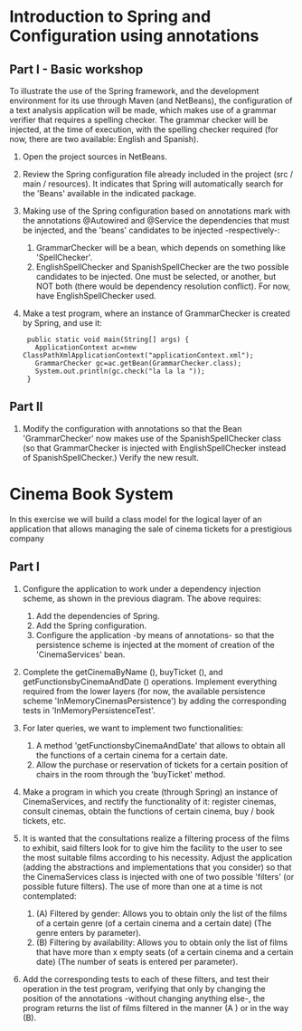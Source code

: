 # Introduction to Spring and Configuration using annotations

## Part I - Basic workshop 

To illustrate the use of the Spring framework, and the development environment for its use through Maven (and NetBeans), the configuration of a text analysis application will be made, which makes use of a grammar verifier that requires a spelling checker. The grammar checker will be injected, at the time of execution, with the spelling checker required (for now, there are two available: English and Spanish).

1. Open the project sources in NetBeans.

2. Review the Spring configuration file already included in the project (src / main / resources). It indicates that Spring will automatically search for the 'Beans' available in the indicated package.

3. Making use of the Spring configuration based on annotations mark with the annotations @Autowired and @Service the dependencies that must be injected, and the 'beans' candidates to be injected -respectively-:

    1. GrammarChecker will be a bean, which depends on something like 'SpellChecker'.
    2. EnglishSpellChecker and SpanishSpellChecker are the two possible candidates to be injected. One must be selected, or another, but NOT both (there would be dependency resolution conflict). For now, have EnglishSpellChecker used. 

4. Make a test program, where an instance of GrammarChecker is created by Spring, and use it:

        public static void main(String[] args) {
          ApplicationContext ac=new ClassPathXmlApplicationContext("applicationContext.xml");
          GrammarChecker gc=ac.getBean(GrammarChecker.class);
          System.out.println(gc.check("la la la "));
        }
## Part II

1. Modify the configuration with annotations so that the Bean 'GrammarChecker' now makes use of the SpanishSpellChecker class (so that GrammarChecker is injected with EnglishSpellChecker instead of SpanishSpellChecker.) Verify the new result.

# Cinema Book System

In this exercise we will build a class model for the logical layer of an application that allows managing the sale of cinema tickets for a prestigious company

## Part I

1. Configure the application to work under a dependency injection scheme, as shown in the previous diagram. The above requires:

    1. Add the dependencies of Spring. 
    2. Add the Spring configuration. 
    3. Configure the application -by means of annotations- so that the persistence scheme is injected at the moment of creation of the 'CinemaServices' bean. 

2. Complete the getCinemaByName (), buyTicket (), and getFunctionsbyCinemaAndDate () operations. Implement everything required from the lower layers (for now, the available persistence scheme 'InMemoryCinemasPersistence') by adding the corresponding tests in 'InMemoryPersistenceTest'.

3. For later queries, we want to implement two functionalities:

    1. A method 'getFunctionsbyCinemaAndDate' that allows to obtain all the functions of a certain cinema for a certain date. 
    2. Allow the purchase or reservation of tickets for a certain position of chairs in the room through the 'buyTicket' method. 

4. Make a program in which you create (through Spring) an instance of CinemaServices, and rectify the functionality of it: register cinemas, consult cinemas, obtain the functions of certain cinema, buy / book tickets, etc.

5. It is wanted that the consultations realize a filtering process of the films to exhibit, said filters look for to give him the facility to the user to see the most suitable films according to his necessity. Adjust the application (adding the abstractions and implementations that you consider) so that the CinemaServices class is injected with one of two possible 'filters' (or possible future filters). The use of more than one at a time is not contemplated:
    1. (A) Filtered by gender: Allows you to obtain only the list of the films of a certain genre (of a certain cinema and a certain date) (The genre enters by parameter). 
    2. (B) Filtering by availability: Allows you to obtain only the list of films that have more than x empty seats (of a certain cinema and a certain date) (The number of seats is entered per parameter).

6. Add the corresponding tests to each of these filters, and test their operation in the test program, verifying that only by changing the position of the annotations -without changing anything else-, the program returns the list of films filtered in the manner (A ) or in the way (B).
